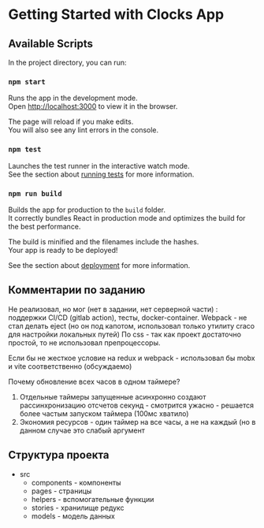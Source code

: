 # Getting Started with Clocks App

## Available Scripts

In the project directory, you can run:

### `npm start`

Runs the app in the development mode.\
Open [http://localhost:3000](http://localhost:3000) to view it in the browser.

The page will reload if you make edits.\
You will also see any lint errors in the console.

### `npm test`

Launches the test runner in the interactive watch mode.\
See the section about [running tests](https://facebook.github.io/create-react-app/docs/running-tests) for more information.

### `npm run build`

Builds the app for production to the `build` folder.\
It correctly bundles React in production mode and optimizes the build for the best performance.

The build is minified and the filenames include the hashes.\
Your app is ready to be deployed!

See the section about [deployment](https://facebook.github.io/create-react-app/docs/deployment) for more information.

## Комментарии по заданию

Не реализовал, но мог (нет в задании, нет серверной части) : поддержки CI/CD (gitlab action), тесты, docker-container.
Webpack - не стал делать eject (но он под капотом, использовал только утилиту craco для настройки локальных путей)
По css - так как проект достаточно простой, то не использовал препроцессоры.

Если бы не жесткое условие на redux и webpack - использовал бы mobx и vite соответственно (обсуждаемо)

Почему обновление всех часов в одном таймере?
1. Отдельные таймеры запущенные асинхронно создают рассинхронизацию отсчетов секунд - смотрится ужасно - решается более частым запуском таймера (100мс хватило) 
2. Экономия ресурсов - один таймер на все часы, а не на каждый (но в данном случае это слабый аргумент

## Структура проекта
- src
  - components - компоненты
  - pages - страницы
  - helpers - вспомогательные функции
  - stories - хранилище редукс
  - models - модель данных


